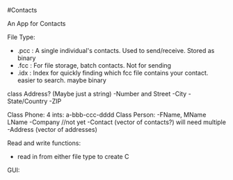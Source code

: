#Contacts

An App for Contacts

File Type:
- .pcc : A single individual's contacts. Used to send/receive. Stored as binary
- .fcc : For file storage, batch contacts. Not for sending
- .idx : Index for quickly finding which fcc file contains your contact. easier to search. maybe binary

class Address? (Maybe just a string)
    -Number and Street
    -City
    -State/Country
    -ZIP

Class Phone:
    4 ints:
    a-bbb-ccc-dddd
Class Person:
    -FName, MName LName
    -Company //not yet
    -Contact (vector of contacts?) will need multiple
    -Address (vector of addresses)

Read and write functions: 
- read in from either file type to create C



GUI: 
